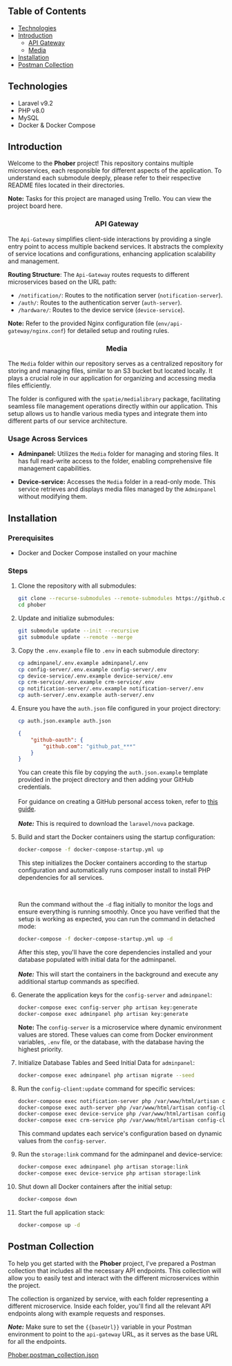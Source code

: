 ## Table of Contents

- [Technologies](#technologies)
- [Introduction](#introduction)
  - [API Gateway](#api-gateway)
  - [Media](#media)
- [Installation](#installation)
- [Postman Collection](#postman-collection)

## Technologies

- Laravel v9.2
- PHP v8.0
- MySQL
- Docker & Docker Compose

## Introduction

<p>Welcome to the <b>Phober</b> project! This repository contains multiple microservices, each responsible for different aspects of the application. To understand each submodule deeply, please refer to their respective README files located in their directories.</p>

**Note:** Tasks for this project are managed using Trello. You can view the project board here.

### <p align="center">API Gateway</p>

The `Api-Gateway` simplifies client-side interactions by providing a single entry point to access multiple backend services. It abstracts the complexity of service locations and configurations, enhancing application scalability and management.

**Routing Structure**: The `Api-Gateway` routes requests to different microservices based on the URL path:
- `/notification/`: Routes to the notification server (`notification-server`).
- `/auth/`: Routes to the authentication server (`auth-server`).
- `/hardware/`: Routes to the device service (`device-service`).

**Note:** Refer to the provided Nginx configuration file (`env/api-gateway/nginx.conf`) for detailed setup and routing rules.

### <p align="center">Media</p>

The `Media` folder within our repository serves as a centralized repository for storing and managing files, similar to an S3 bucket but located locally. It plays a crucial role in our application for organizing and accessing media files efficiently.

The folder is configured with the `spatie/medialibrary` package, facilitating seamless file management operations directly within our application. This setup allows us to handle various media types and integrate them into different parts of our service architecture.

### Usage Across Services

- **Adminpanel:** Utilizes the `Media` folder for managing and storing files. It has full read-write access to the folder, enabling comprehensive file management capabilities.

- **Device-service:** Accesses the `Media` folder in a read-only mode. This service retrieves and displays media files managed by the `Adminpanel` without modifying them.

## Installation

### Prerequisites

- Docker and Docker Compose installed on your machine

### Steps

1. Clone the repository with all submodules:
    ```bash
    git clone --recurse-submodules --remote-submodules https://github.com/phobiavr/phober.git
    cd phober
    ```

2. Update and initialize submodules:
    ```bash
    git submodule update --init --recursive
    git submodule update --remote --merge
    ```

3. Copy the `.env.example` file to `.env` in each submodule directory:
    ```bash
    cp adminpanel/.env.example adminpanel/.env
    cp config-server/.env.example config-server/.env
    cp device-service/.env.example device-service/.env
    cp crm-service/.env.example crm-service/.env
    cp notification-server/.env.example notification-server/.env
    cp auth-server/.env.example auth-server/.env
    ```

4. Ensure you have the `auth.json` file configured in your project directory:
    ```bash
    cp auth.json.example auth.json
    ```

    ```json
    {
        "github-oauth": {
            "github.com": "github_pat_***"
        }
    }
    ```

   You can create this file by copying the `auth.json.example` template provided in the project directory and then adding your GitHub credentials.
   <br/>
   <br/>
   For guidance on creating a GitHub personal access token, refer to [this guide](https://docs.github.com/en/github/authenticating-to-github/creating-a-personal-access-token).
   <br/>
   <br/>
   ***Note:*** This is required to download the `laravel/nova` package.


5. Build and start the Docker containers using the startup configuration:
    ```bash
    docker-compose -f docker-compose-startup.yml up
    ```

   This step initializes the Docker containers according to the startup configuration and automatically runs composer install to install PHP dependencies for all services.

   <br/> 
   
   Run the command without the `-d` flag initially to monitor the logs and ensure everything is running smoothly. Once you have verified that the setup is working as expected, you can run the command in detached mode:

    ```bash
    docker-compose -f docker-compose-startup.yml up -d
    ```
   After this step, you'll have the core dependencies installed and your database populated with initial data for the adminpanel.
   <br/>
   <br/>
   ***Note:*** This will start the containers in the background and execute any additional startup commands as specified.


6. Generate the application keys for the `config-server` and `adminpanel`:
    ```bash
    docker-compose exec config-server php artisan key:generate
    docker-compose exec adminpanel php artisan key:generate
    ```

   **Note:** The `config-server` is a microservice where dynamic environment values are stored. These values can come from Docker environment variables, `.env` file, or the database, with the database having the highest priority.


7. Initialize Database Tables and Seed Initial Data for `adminpanel`:

    ```bash
    docker-compose exec adminpanel php artisan migrate --seed
    ```

8. Run the `config-client:update` command for specific services:
    ```bash
    docker-compose exec notification-server php /var/www/html/artisan config-client:update
    docker-compose exec auth-server php /var/www/html/artisan config-client:update
    docker-compose exec device-service php /var/www/html/artisan config-client:update
    docker-compose exec crm-service php /var/www/html/artisan config-client:update
    ```

   This command updates each service's configuration based on dynamic values from the `config-server`.


9. Run the `storage:link` command for the adminpanel and device-service:
    ```bash
    docker-compose exec adminpanel php artisan storage:link
    docker-compose exec device-service php artisan storage:link
    ```

10. Shut down all Docker containers after the initial setup:
    ```bash
    docker-compose down
    ```

11. Start the full application stack:
    ```bash
    docker-compose up -d
    ```

## Postman Collection

<p>To help you get started with the <b>Phober</b> project, I've prepared a Postman collection that includes all the necessary API endpoints. This collection will allow you to easily test and interact with the different microservices within the project.</p>

<p>The collection is organized by service, with each folder representing a different microservice. Inside each folder, you'll find all the relevant API endpoints along with example requests and responses.</p>

***Note:*** Make sure to set the `{{baseUrl}}` variable in your Postman environment to point to the `api-gateway` URL, as it serves as the base URL for all the endpoints.

[Phober.postman_collection.json](Phober.postman_collection.json)
